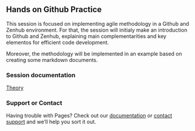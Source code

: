 ## Hands on Github Practice

This session is focused on implementing agile methodology in a Github and Zenhub environment. For that, the session will initialy make an introduction to Github and Zenhub, explaining main complementarities and key elementos for efficient code development. 

Moreover, the methodology will be implemented in an example based on creating some markdown documents. 

### Session documentation

[Theory](https://udl-eps-projectmanagement.github.io/CursoProjectManagement/Theory/PM_BriefTheory.html)

### Support or Contact

Having trouble with Pages? Check out our [documentation](https://help.github.com/categories/github-pages-basics/) or [contact support](https://github.com/contact) and we’ll help you sort it out.
